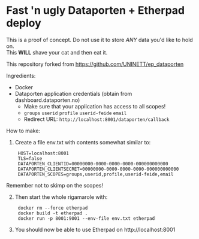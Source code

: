 # Fast 'n ugly Dataporten + Etherpad deploy

This is a proof of concept.  Do not use it to store *ANY* data you'd like to hold on.  
This **WILL** shave your cat and then eat it.

This repository forked from https://github.com/UNINETT/ep_dataporten

Ingredients:

- Docker
- Dataporten application credentials (obtain from dashboard.dataporten.no)
	- Make sure that your application has access to all scopes!
	- `groups` `userid` `profile` `userid-feide` `email`
	- Redirect URL: `http://localhost:8001/dataporten/callback`

How to make:

1. Create a file env.txt with contents somewhat similar to:

		HOST=localhost:8001
		TLS=false
		DATAPORTEN_CLIENTID=00000000-0000-0000-0000-000000000000
		DATAPORTEN_CLIENTSECRET=00000000-0000-0000-0000-000000000000
		DATAPORTEN_SCOPES=groups,userid,profile,userid-feide,email

Remember not to skimp on the scopes!

2. Then start the whole rigamarole with:

		docker rm --force etherpad
		docker build -t etherpad .
		docker run -p 8001:9001 --env-file env.txt etherpad

3. You should now be able to use Etherpad on http://localhost:8001
